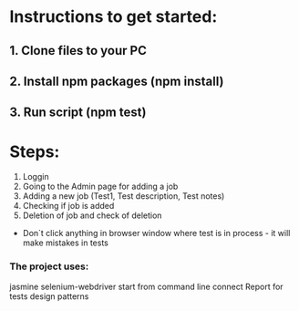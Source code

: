 # Instructions to get started:
## 1. Clone files to your PC
## 2. Install npm packages (npm install)
## 3. Run script (npm test)

# Steps:
1. Loggin
2. Going to the Admin page for adding a job
3. Adding a new job (Test1, Test description, Test notes)
4. Checking if job is added
5. Deletion of job and check of deletion


- Don`t click anything in browser window where test is in process - it will make mistakes in tests



### The project uses:
jasmine
selenium-webdriver
start from command line
сonnect Report for tests
design patterns

